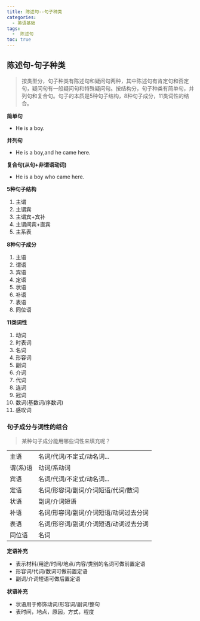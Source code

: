 ```yaml
---
title: 陈述句--句子种类
categories:
  - 英语基础
tags:
  -  陈述句
toc: true 
---
```


## 陈述句-句子种类

> 按类型分，句子种类有陈述句和疑问句两种，其中陈述句有肯定句和否定句，疑问句有一般疑问句和特殊疑问句。按结构分，句子种类有简单句，并列句和复合句。句子的本质是5种句子结构，8种句子成分，11类词性的结合。


**简单句**
* He is a boy.


**并列句**
* He is a boy,and he came here.



**复合句(从句+非谓语动词)**
* He is a boy who  came here.


**5种句子结构**
1. 主谓
2. 主谓宾
3. 主谓宾+宾补
4. 主谓间宾+直宾
5. 主系表


**8种句子成分**

1. 主语
2. 谓语
3. 宾语
4. 定语
5. 状语
6. 补语
7. 表语
8. 同位语

**11类词性**

1. 动词
2. 时表词
3. 名词
4. 形容词
5. 副词
6. 介词
7. 代词
8. 连词
9. 冠词
10. 数词(基数词/序数词)
11. 感叹词



### 句子成分与词性的组合

> 某种句子成分能用哪些词性来填充呢？

|          |                                        |
| -------- | -------------------------------------- |
| 主语     | 名词/代词/不定式/动名词...                              |
| 谓(系)语 | 动词/系动词                            |
| 宾语     | 名词/代词/不定式/动名词...                              |
| 定语     | 名词/形容词/副词/介词短语/代词/数词    |
| 状语     | 副词/介词短语                          |
| 补语     | 名词/形容词/副词/介词短语/动词过去分词 |
| 表语     | 名词/形容词/副词/介词短语/动词过去分词 |
| 同位语   | 名词                                   |


**定语补充**
* 表示材料/用途/时间/地点/内容/类别的名词可做前置定语
* 形容词/代词/数词可做前置定语
* 副词/介词短语可做后置定语

**状语补充**
* 状语用于修饰动词/形容词/副词/整句
* 表时间，地点，原因，方式，程度